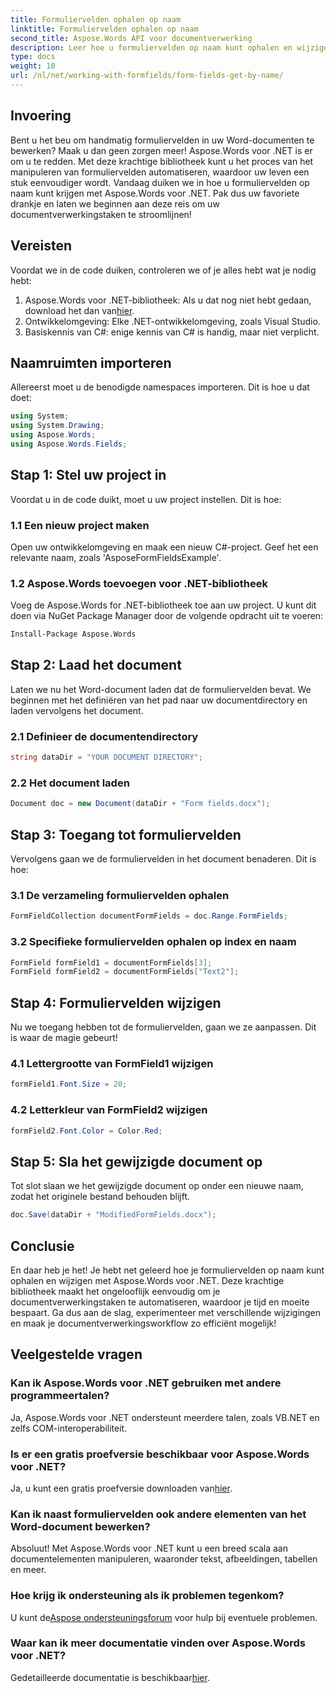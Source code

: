 ```yaml
---
title: Formuliervelden ophalen op naam
linktitle: Formuliervelden ophalen op naam
second_title: Aspose.Words API voor documentverwerking
description: Leer hoe u formuliervelden op naam kunt ophalen en wijzigen in Word-documenten met Aspose.Words voor .NET met deze gedetailleerde, stapsgewijze handleiding.
type: docs
weight: 10
url: /nl/net/working-with-formfields/form-fields-get-by-name/
---
```

## Invoering

Bent u het beu om handmatig formuliervelden in uw Word-documenten te bewerken? Maak u dan geen zorgen meer! Aspose.Words voor .NET is er om u te redden. Met deze krachtige bibliotheek kunt u het proces van het manipuleren van formuliervelden automatiseren, waardoor uw leven een stuk eenvoudiger wordt. Vandaag duiken we in hoe u formuliervelden op naam kunt krijgen met Aspose.Words voor .NET. Pak dus uw favoriete drankje en laten we beginnen aan deze reis om uw documentverwerkingstaken te stroomlijnen!

## Vereisten

Voordat we in de code duiken, controleren we of je alles hebt wat je nodig hebt:

1.  Aspose.Words voor .NET-bibliotheek: Als u dat nog niet hebt gedaan, download het dan van[hier](https://releases.aspose.com/words/net/).
2. Ontwikkelomgeving: Elke .NET-ontwikkelomgeving, zoals Visual Studio.
3. Basiskennis van C#: enige kennis van C# is handig, maar niet verplicht.

## Naamruimten importeren

Allereerst moet u de benodigde namespaces importeren. Dit is hoe u dat doet:

```csharp
using System;
using System.Drawing;
using Aspose.Words;
using Aspose.Words.Fields;
```

## Stap 1: Stel uw project in

Voordat u in de code duikt, moet u uw project instellen. Dit is hoe:

### 1.1 Een nieuw project maken

Open uw ontwikkelomgeving en maak een nieuw C#-project. Geef het een relevante naam, zoals 'AsposeFormFieldsExample'.

### 1.2 Aspose.Words toevoegen voor .NET-bibliotheek

Voeg de Aspose.Words for .NET-bibliotheek toe aan uw project. U kunt dit doen via NuGet Package Manager door de volgende opdracht uit te voeren:

```bash
Install-Package Aspose.Words
```

## Stap 2: Laad het document

Laten we nu het Word-document laden dat de formuliervelden bevat. We beginnen met het definiëren van het pad naar uw documentdirectory en laden vervolgens het document.

### 2.1 Definieer de documentendirectory

```csharp
string dataDir = "YOUR DOCUMENT DIRECTORY";
```

### 2.2 Het document laden

```csharp
Document doc = new Document(dataDir + "Form fields.docx");
```

## Stap 3: Toegang tot formuliervelden

Vervolgens gaan we de formuliervelden in het document benaderen. Dit is hoe:

### 3.1 De verzameling formuliervelden ophalen

```csharp
FormFieldCollection documentFormFields = doc.Range.FormFields;
```

### 3.2 Specifieke formuliervelden ophalen op index en naam

```csharp
FormField formField1 = documentFormFields[3];
FormField formField2 = documentFormFields["Text2"];
```

## Stap 4: Formuliervelden wijzigen

Nu we toegang hebben tot de formuliervelden, gaan we ze aanpassen. Dit is waar de magie gebeurt!

### 4.1 Lettergrootte van FormField1 wijzigen

```csharp
formField1.Font.Size = 20;
```

### 4.2 Letterkleur van FormField2 wijzigen

```csharp
formField2.Font.Color = Color.Red;
```

## Stap 5: Sla het gewijzigde document op

Tot slot slaan we het gewijzigde document op onder een nieuwe naam, zodat het originele bestand behouden blijft.

```csharp
doc.Save(dataDir + "ModifiedFormFields.docx");
```

## Conclusie

En daar heb je het! Je hebt net geleerd hoe je formuliervelden op naam kunt ophalen en wijzigen met Aspose.Words voor .NET. Deze krachtige bibliotheek maakt het ongelooflijk eenvoudig om je documentverwerkingstaken te automatiseren, waardoor je tijd en moeite bespaart. Ga dus aan de slag, experimenteer met verschillende wijzigingen en maak je documentverwerkingsworkflow zo efficiënt mogelijk!

## Veelgestelde vragen

### Kan ik Aspose.Words voor .NET gebruiken met andere programmeertalen?

Ja, Aspose.Words voor .NET ondersteunt meerdere talen, zoals VB.NET en zelfs COM-interoperabiliteit.

### Is er een gratis proefversie beschikbaar voor Aspose.Words voor .NET?

 Ja, u kunt een gratis proefversie downloaden van[hier](https://releases.aspose.com/).

### Kan ik naast formuliervelden ook andere elementen van het Word-document bewerken?

Absoluut! Met Aspose.Words voor .NET kunt u een breed scala aan documentelementen manipuleren, waaronder tekst, afbeeldingen, tabellen en meer.

### Hoe krijg ik ondersteuning als ik problemen tegenkom?

 U kunt de[Aspose ondersteuningsforum](https://forum.aspose.com/c/words/8) voor hulp bij eventuele problemen.

### Waar kan ik meer documentatie vinden over Aspose.Words voor .NET?

Gedetailleerde documentatie is beschikbaar[hier](https://reference.aspose.com/words/net/).